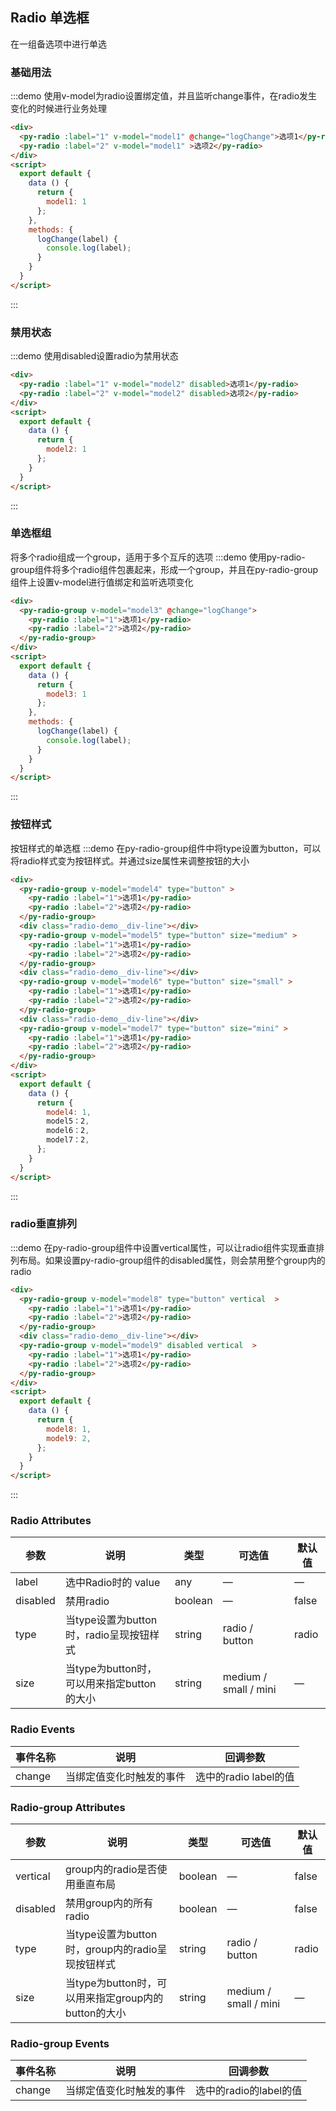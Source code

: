 <style>
  .radio-demo__div-line {
    /* display: block; */
    margin-bottom: 20px;
  }
</style>
<script>
  export default {
    data() {
      return {
        model1: 1,
        model2: 1,
        model3: 1,
        model4: 1,
        model5: 1,
        model6: 1,
        model7: 1,
        model8: 1,
        model9: 1,
      };
    },
    methods: {
      logChange(label) {
        console.log(label);
      }
    }
  }
</script>

## Radio 单选框
在一组备选项中进行单选

### 基础用法
:::demo 使用v-model为radio设置绑定值，并且监听change事件，在radio发生变化的时候进行业务处理
```html
<div>
  <py-radio :label="1" v-model="model1" @change="logChange">选项1</py-radio>
  <py-radio :label="2" v-model="model1" >选项2</py-radio>
</div>
<script>
  export default {
    data () {
      return {
        model1: 1
      };
    },
    methods: {
      logChange(label) {
        console.log(label);
      }
    }
  }
</script>
```
:::

### 禁用状态
:::demo 使用disabled设置radio为禁用状态
```html
<div>
  <py-radio :label="1" v-model="model2" disabled>选项1</py-radio>
  <py-radio :label="2" v-model="model2" disabled>选项2</py-radio>
</div>
<script>
  export default {
    data () {
      return {
        model2: 1
      };
    }
  }
</script>
```
:::

### 单选框组
将多个radio组成一个group，适用于多个互斥的选项
:::demo 使用py-radio-group组件将多个radio组件包裹起来，形成一个group，并且在py-radio-group组件上设置v-model进行值绑定和监听选项变化
```html
<div>
  <py-radio-group v-model="model3" @change="logChange">
    <py-radio :label="1">选项1</py-radio>
    <py-radio :label="2">选项2</py-radio>
  </py-radio-group>
</div>
<script>
  export default {
    data () {
      return {
        model3: 1
      };
    },
    methods: {
      logChange(label) {
        console.log(label);
      }
    }
  }
</script>
```
:::

### 按钮样式
按钮样式的单选框
:::demo 在py-radio-group组件中将type设置为button，可以将radio样式变为按钮样式。并通过size属性来调整按钮的大小
```html
<div>
  <py-radio-group v-model="model4" type="button" >
    <py-radio :label="1">选项1</py-radio>
    <py-radio :label="2">选项2</py-radio>
  </py-radio-group>
  <div class="radio-demo__div-line"></div>
  <py-radio-group v-model="model5" type="button" size="medium" >
    <py-radio :label="1">选项1</py-radio>
    <py-radio :label="2">选项2</py-radio>
  </py-radio-group>
  <div class="radio-demo__div-line"></div>
  <py-radio-group v-model="model6" type="button" size="small" >
    <py-radio :label="1">选项1</py-radio>
    <py-radio :label="2">选项2</py-radio>
  </py-radio-group>
  <div class="radio-demo__div-line"></div>
  <py-radio-group v-model="model7" type="button" size="mini" >
    <py-radio :label="1">选项1</py-radio>
    <py-radio :label="2">选项2</py-radio>
  </py-radio-group>
</div>
<script>
  export default {
    data () {
      return {
        model4: 1,
        model5：2,
        model6：2,
        model7：2,
      };
    }
  }
</script>
```
:::

### radio垂直排列
:::demo 在py-radio-group组件中设置vertical属性，可以让radio组件实现垂直排列布局。如果设置py-radio-group组件的disabled属性，则会禁用整个group内的radio
```html
<div>
  <py-radio-group v-model="model8" type="button" vertical  >
    <py-radio :label="1">选项1</py-radio>
    <py-radio :label="2">选项2</py-radio>
  </py-radio-group>
  <div class="radio-demo__div-line"></div>
  <py-radio-group v-model="model9" disabled vertical  >
    <py-radio :label="1">选项1</py-radio>
    <py-radio :label="2">选项2</py-radio>
  </py-radio-group>
</div>
<script>
  export default {
    data () {
      return {
        model8: 1,
        model9: 2,
      };
    }
  }
</script>
```
:::

### Radio Attributes
| 参数        | 说明                                       | 类型           | 可选值 | 默认值 |
| ---------- | ------------------------------------------ | --------------| ------ | ------ |
| label      | 选中Radio时的 value                         | any           | —      | —      |
| disabled   | 禁用radio                                  | boolean        | —      | false    |
| type       | 当type设置为button时，radio呈现按钮样式       | string       | radio / button | radio |
| size       | 当type为button时，可以用来指定button的大小    | string       | medium / small / mini | —  |

### Radio Events
| 事件名称        | 说明                                    | 回调参数      |
| ---------- | ------------------------------------------ | --------------|
| change     | 当绑定值变化时触发的事件                     | 选中的radio label的值 |

### Radio-group Attributes
| 参数        | 说明                                       | 类型           | 可选值 | 默认值 |
| ---------- | ------------------------------------------ | --------------| ------ | ------ |
| vertical   | group内的radio是否使用垂直布局               | boolean       | —      | false     |
| disabled   | 禁用group内的所有radio                     | boolean        | —      | false    |
| type       | 当type设置为button时，group内的radio呈现按钮样式   | string       | radio / button | radio |
| size       | 当type为button时，可以用来指定group内的button的大小    | string       | medium / small / mini | —  |

### Radio-group Events
| 事件名称    | 说明                                    | 回调参数      |
| ---------- | ------------------------------------------ | --------------|
| change     | 当绑定值变化时触发的事件                     | 选中的radio的label的值 |